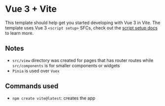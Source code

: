 # Vue 3 + Vite

This template should help get you started developing with Vue 3 in Vite. The template uses Vue 3 `<script setup>` SFCs, check out the [script setup docs](https://v3.vuejs.org/api/sfc-script-setup.html#sfc-script-setup) to learn more.

## Notes
- `src/view` directory was created for pages that has router routes while `src/components` is for smaller components or widgets
- `Pinia` is used over `Vuex`


## Commands used
- `npm create vite@latest`: creates the app